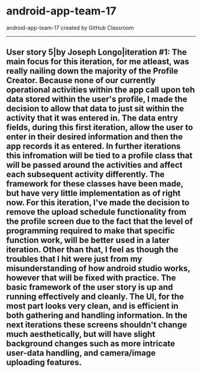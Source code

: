 # android-app-team-17
android-app-team-17 created by GitHub Classroom

------------------------------------------------------------------------------------------------------------------------------
User story 5|by Joseph Longo|iteration #1: The main focus for this iteration, for me atleast, was really nailing down the majority of the Profile Creator. Because none of our currently operational activities within the app call upon teh data stored within the user's profile, I made the decision to allow that data to just sit within the activity that it was entered in. The data entry fields, during this first iteration, allow the user to enter in their desired information and then the app records it as entered. In further iterations this infromation will be tied to a profile class that will be passed around the activities and affect each subsequent activity differently. The framework for these classes have been made, but have very little implementation as of right now. For this iteration, I've made the decision to remove the upload schedule functionality from the profile screen due to the fact that the level of programming required to make that specific function work, will be better used in a later iteration. Other than that, I feel as though the troubles that I hit were just from my misunderstanding of how android studio works, however that will be fixed with practice. The basic framework of the user story is up and running effectively and cleanly. The UI, for the most part looks very clean, and is efficient in both gathering and handling information. In the next iterations these screens shouldn't change much aesthetically, but will have slight background changes such as more intricate user-data handling, and camera/image uploading features. 
------------------------------------------------------------------------------------------------------------------------------
